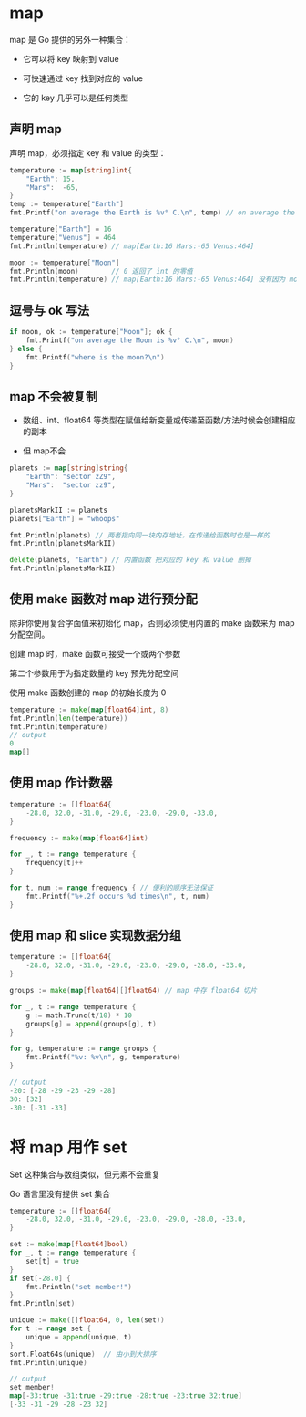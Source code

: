 # map

map 是 Go 提供的另外一种集合：

- 它可以将 key 映射到 value

- 可快速通过 key 找到对应的 value

- 它的 key 几乎可以是任何类型

## 声明 map

声明 map，必须指定 key 和 value 的类型：

```go
temperature := map[string]int{
    "Earth": 15,
    "Mars":  -65,
}
temp := temperature["Earth"]
fmt.Printf("on average the Earth is %v° C.\n", temp) // on average the Earth is 15° C.

temperature["Earth"] = 16
temperature["Venus"] = 464
fmt.Println(temperature) // map[Earth:16 Mars:-65 Venus:464]

moon := temperature["Moon"]
fmt.Println(moon)        // 0 返回了 int 的零值
fmt.Println(temperature) // map[Earth:16 Mars:-65 Venus:464] 没有因为 moon 而增加元素
```

## 逗号与 ok 写法

```go
if moon, ok := temperature["Moon"]; ok {
    fmt.Printf("on average the Moon is %v° C.\n", moon)
} else {
    fmt.Printf("where is the moon?\n")
}
```

## map 不会被复制

- 数组、int、float64 等类型在赋值给新变量或传递至函数/方法时候会创建相应的副本
 
- 但 map不会

```go
planets := map[string]string{
    "Earth": "sector zZ9",
    "Mars":  "sector zz9",
}

planetsMarkII := planets
planets["Earth"] = "whoops"

fmt.Println(planets) // 两者指向同一块内存地址，在传递给函数时也是一样的
fmt.Println(planetsMarkII)

delete(planets, "Earth") // 内置函数 把对应的 key 和 value 删掉
fmt.Println(planetsMarkII)
```

## 使用 make 函数对 map 进行预分配

除非你使用复合字面值来初始化 map，否则必须使用内置的 make 函数来为 map 分配空间。

创建 map 时，make 函数可接受一个或两个参数

第二个参数用于为指定数量的 key 预先分配空间

使用 make 函数创建的 map 的初始长度为 0

```go
temperature := make(map[float64]int, 8)
fmt.Println(len(temperature))
fmt.Println(temperature)
// output
0
map[]
```

## 使用 map 作计数器

```go
temperature := []float64{
    -28.0, 32.0, -31.0, -29.0, -23.0, -29.0, -33.0,
}

frequency := make(map[float64]int)

for _, t := range temperature {
    frequency[t]++
}

for t, num := range frequency { // 便利的顺序无法保证
    fmt.Printf("%+.2f occurs %d times\n", t, num)
}
```

## 使用 map 和 slice 实现数据分组

```go
temperature := []float64{
    -28.0, 32.0, -31.0, -29.0, -23.0, -29.0, -28.0, -33.0,
}

groups := make(map[float64][]float64) // map 中存 float64 切片

for _, t := range temperature {
    g := math.Trunc(t/10) * 10
    groups[g] = append(groups[g], t)
}

for g, temperature := range groups {
    fmt.Printf("%v: %v\n", g, temperature)
}

// output
-20: [-28 -29 -23 -29 -28]
30: [32]
-30: [-31 -33]
```

# 将 map 用作 set

Set 这种集合与数组类似，但元素不会重复 

Go 语言里没有提供 set 集合

```go
temperature := []float64{
    -28.0, 32.0, -31.0, -29.0, -23.0, -29.0, -28.0, -33.0,
}

set := make(map[float64]bool)
for _, t := range temperature {
    set[t] = true
}
if set[-28.0] {
    fmt.Println("set member!")
}
fmt.Println(set)

unique := make([]float64, 0, len(set))
for t := range set {
    unique = append(unique, t)
}
sort.Float64s(unique)  // 由小到大排序
fmt.Println(unique)

// output
set member!
map[-33:true -31:true -29:true -28:true -23:true 32:true]
[-33 -31 -29 -28 -23 32]
```













